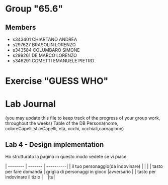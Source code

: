 # Group "65.6"

## Members
- s343401 CHIARTANO ANDREA
- s297627 BRASOLIN LORENZO
- s343584 COLUMBARO SIMONE
- s299261 DE MARCO LORENZO
- s346291 COMETTI EMANUELE PIETRO

# Exercise "GUESS WHO"


# Lab Journal

(you may update this file to keep track of the progress of your group work, throughout the weeks)
Table of the DB
Persona(nome, coloreCapelli,stileCapelli, età, occhi, occhiali,carnagione)


## Lab 4 - Design implementation
Ho strutturato la pagina in questo modo vedete se vi piace 

| -------- | ------- | ----------|
| il tuo personaggio(da indovinare) |                     | |
| tasto per fare domanda | griglia di personaggi in gioco |avversario |
| tasto per indovinare il tizio |                         |tu|
